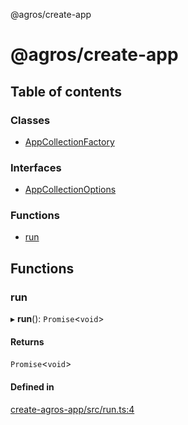 @agros/create-app

# @agros/create-app

## Table of contents

### Classes

- [AppCollectionFactory](classes/AppCollectionFactory.md)

### Interfaces

- [AppCollectionOptions](interfaces/AppCollectionOptions.md)

### Functions

- [run](index.md#run)

## Functions

### <a id="run" name="run"></a> run

▸ **run**(): `Promise`<`void`\>

#### Returns

`Promise`<`void`\>

#### Defined in

[create-agros-app/src/run.ts:4](https://github.com/agrosjs/agros/blob/1a9901d/packages/create-agros-app/src/run.ts#L4)
